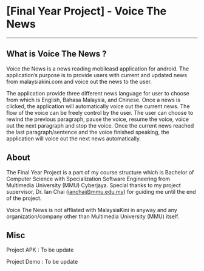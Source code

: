 # [Final Year Project] - Voice The News
--------------------------------------

What is Voice The News ?
------
Voice the News is a news reading mobileasd application for android. The application’s purpose is to provide users with 
current and updated news from malaysiakini.com and voice out the news to the user. 

The application provide three different news language for user to choose from which is English, Bahasa Malaysia, and Chinese. Once a news is clicked, the application will automatically voice out the current news. The flow of the voice can be freely control by the user. The user can choose to rewind the previous paragraph, pause the voice, resume the voice, voice out the next paragraph and stop the voice. Once the current news reached the last paragraph/sentence and the voice finished speaking, the application will voice out the next news automatically.

About
-----
The Final Year Project is a part of my course structure which is Bachelor of Computer Science with Specialization Software Engineering from Multimedia University (MMU) Cyberjaya. Special thanks to my project supervisor, Dr. Ian Chai (ianchai@mmu.edu.my) for guiding me until the end of the project.

Voice The News is not affliated with MalaysiaKini in anyway and any organization/company other than Multimedia University (MMU) itself.

Misc
------
Project APK : To be update

Project Demo : To be update

